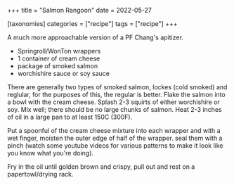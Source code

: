 +++
title = "Salmon Rangoon"
date = 2022-05-27

[taxonomies]
categories = ["recipe"]
tags = ["recipe"]
+++

A much more approachable version of a PF Chang's apitizer.

<!-- more -->


- Springroll/WonTon wrappers
- 1 container of cream cheese
- package of smoked salmon
- worchishire sauce or soy sauce


There are generally two types of smoked salmon, lockes (cold smoked) and reglular, for the 
purposes of this, the regular is better. Flake the salmon into a bowl with the cream cheese.
Splash 2-3 squirts of either worchishire or soy.  Mix well; there should be no large chunks of
 salmon.  Heat 2-3 inches of oil in a large pan to at least 150C (300F).

Put a spoonful of the cream cheese mixture into each wrapper and with a wet finger,
 moisten the outer edge of half of the wrapper.  seal them with a pinch (watch some youtube
 videos for various patterns to make it look like you know what you're doing).

Fry in the oil until golden brown and crispy, pull out and rest on a papertowl/drying rack.
